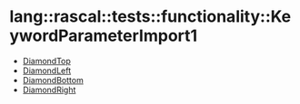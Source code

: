 # lang::rascal::tests::functionality::KeywordParameterImport1


   * [DiamondTop](/docs/Library/lang/rascal/tests/functionality/KeywordParameterImport1/DiamondTop.md)
   * [DiamondLeft](/docs/Library/lang/rascal/tests/functionality/KeywordParameterImport1/DiamondLeft.md)
   * [DiamondBottom](/docs/Library/lang/rascal/tests/functionality/KeywordParameterImport1/DiamondBottom.md)
   * [DiamondRight](/docs/Library/lang/rascal/tests/functionality/KeywordParameterImport1/DiamondRight.md)